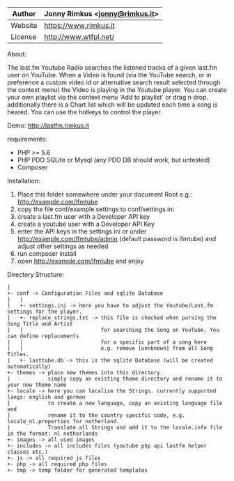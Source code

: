 Author | Jonny Rimkus &lt;jonny@rimkus.it&gt;
------ | ---------------------------
Website | https://www.rimkus.it
License | http://www.wtfpl.net/



About:

The last.fm Youtube Radio searches the listened tracks of a given last.fm user on YouTube.
When a Video is found (via the YouTube search,
or in preference a custom video id or alternative search result selected through the context menu)
the Video is playing in the Youtube player.
You can create your own playlist via the context menu 'Add to playlist' or drag n drop.
additionally there is a Chart list which will be updated each time a song is heared.
You can use the hotkeys to control the player.


Demo: http://lastfm.rimkus.it


requirements:

* PHP >= 5.6
* PHP PDO SQLite or Mysql (any PDO DB should work, but untested)
* Composer

Installation:

1. Place this folder somewhere under your document Root e.g.: http://example.com/lfmtube
2. copy the file conf/example.settings to conf/settings.ini
3. create a last.fm user with a Developer API key
4. create a youtube user with a Developer API Key
5. enter the API keys in the settings.ini or under http://example.com/lfmtube/admin 
   (default password is lfmtube) and adjust other settings as needed
6. run composer install
7. open http://example.com/lfmtube and enjoy



Directory Structure:
```
|
+- conf -> Configuration Files and sqlite Database
|   |
|   +- settings.ini -> here you have to adjust the Youtube/Last.fm settings for the player.
|   +- replace_strings.txt -> this file is checked when parsing the Song Title and Artist 
|   |                         for searching the Song on YouTube. You can define replacements 
|   |                         for a specific part of a song here 
|   |                         e.g. remove [unnknown] from all Song Titles.
|   +- lasttube.db -> this is the sqlite Database (will be created automatically)
+- themes -> place new themes into this directory. 
|            simply copy an existing theme directory and rename it to your new theme name
+- locale -> here you can localize the Strings. currently supported langs: english and german
|            to create a new language, copy an existing language file and 
|            rename it to the country specific code, e.g. locale_nl.properties for netherland. 
|            Translate all Strings and add it to the locale.info file in the format: nl netherlands
+- images -> all used images
+- includes -> all includes files (youtube php api lastfm helper classes etc.)
+- js -> all required js files 
+- php -> all required php files
+- tmp -> temp folder for generated templates
```

